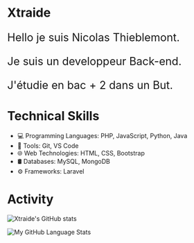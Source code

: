 # Xtraide
<p style="font-size: 25px;">Hello je suis Nicolas Thieblemont.</p>
<p style="font-size: 25px;">Je suis un developpeur Back-end.</p>
<p style="font-size: 25px;">J'étudie en bac + 2 dans un But.</p>

# Technical Skills

- :computer: Programming Languages: PHP, JavaScript, Python, Java
- :wrench: Tools: Git, VS Code
- :globe_with_meridians: Web Technologies: HTML, CSS, Bootstrap
- 🛢 Databases: MySQL, MongoDB
- :gear: Frameworks: Laravel

# Activity
![Xtraide's GitHub stats](https://github-readme-stats.vercel.app/api?username=Xtraide&show_icons=true&theme=radical)

![My GitHub Language Stats](https://github-readme-stats.vercel.app/api/top-langs/?username=Xtraide&theme=tokyonight)
